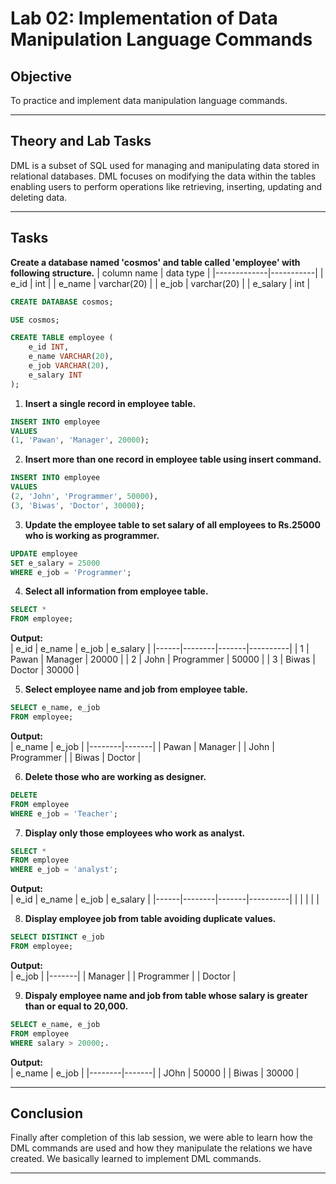 # Lab 02: Implementation of Data Manipulation Language Commands

## Objective
To practice and implement data manipulation language commands.

---

## Theory and Lab Tasks
DML is a subset of SQL used for managing and manipulating data stored in relational databases. DML focuses on modifying the data within the tables enabling users to perform operations like retrieving, inserting, updating and deleting data.

---

## Tasks
**Create a database named 'cosmos' and table called 'employee' with following structure.**
| column name | data type |
|-------------|-----------|
| e_id        | int       |
| e_name      | varchar(20) |
| e_job       | varchar(20) |
| e_salary    | int       |

```sql
CREATE DATABASE cosmos;

USE cosmos;

CREATE TABLE employee (
    e_id INT,
    e_name VARCHAR(20),
    e_job VARCHAR(20),
    e_salary INT
);
```

1. **Insert a single record in employee table.**
```sql
INSERT INTO employee
VALUES
(1, 'Pawan', 'Manager', 20000);
```

2. **Insert more than one record in employee table using insert command.**
```sql
INSERT INTO employee
VALUES
(2, 'John', 'Programmer', 50000),
(3, 'Biwas', 'Doctor', 30000);
```

3. **Update the employee table to set salary of all employees to Rs.25000 who is working as programmer.**
```sql
UPDATE employee
SET e_salary = 25000
WHERE e_job = 'Programmer';
```

4. **Select all information from employee table.**
```sql
SELECT *
FROM employee;
```

**Output:**  
| e_id | e_name | e_job | e_salary |
|------|--------|-------|----------|
| 1    | Pawan  | Manager | 20000  |
| 2    | John   | Programmer | 50000 |
| 3    | Biwas  | Doctor | 30000   |

5. **Select employee name and job from employee table.**
```sql
SELECT e_name, e_job
FROM employee;
```

**Output:**  
| e_name | e_job |
|--------|-------|
| Pawan  | Manager |
| John   | Programmer |
| Biwas  | Doctor |

6. **Delete those who are working as designer.**
```sql
DELETE
FROM employee
WHERE e_job = 'Teacher';
```

7. **Display only those employees who work as analyst.**
```sql
SELECT *
FROM employee
WHERE e_job = 'analyst';
```

**Output:**  
| e_id | e_name | e_job | e_salary |
|------|--------|-------|----------|
|      |        |       |          |

8. **Display employee job from table avoiding duplicate values.**
```sql
SELECT DISTINCT e_job
FROM employee;
```

**Output:**  
| e_job |
|-------|
| Manager |
| Programmer |
| Doctor |

9. **Dispaly employee name and job from table whose salary is greater than or equal to 20,000.**
```sql
SELECT e_name, e_job
FROM employee
WHERE salary > 20000;.
```

**Output:**  
| e_name | e_job |
|--------|-------|
| JOhn   | 50000 |
| Biwas  | 30000 |

---

## Conclusion
Finally after completion of this lab session, we were able to learn how the DML commands are used and how they manipulate the relations we have created. We basically learned to implement DML commands.

---
